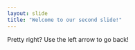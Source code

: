 ```yaml
---
layout: slide
title: "Welcome to our second slide!"
---
```

Pretty right?
Use the left arrow to go back!
